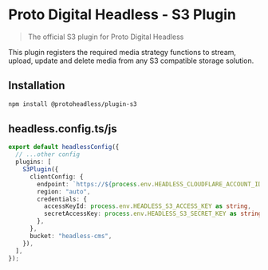 # Proto Digital Headless - S3 Plugin

> The official S3 plugin for Proto Digital Headless

This plugin registers the required media strategy functions to stream, upload, update and delete media from any S3 compatible storage solution.

## Installation

```bash
npm install @protoheadless/plugin-s3
```

## headless.config.ts/js

```typescript
export default headlessConfig({
  // ...other config
  plugins: [
    S3Plugin({
      clientConfig: {
        endpoint: `https://${process.env.HEADLESS_CLOUDFLARE_ACCOUNT_ID}.r2.cloudflarestorage.com`,
        region: "auto",
        credentials: {
          accessKeyId: process.env.HEADLESS_S3_ACCESS_KEY as string,
          secretAccessKey: process.env.HEADLESS_S3_SECRET_KEY as string,
        },
      },
      bucket: "headless-cms",
    }),
  ],
});
```
